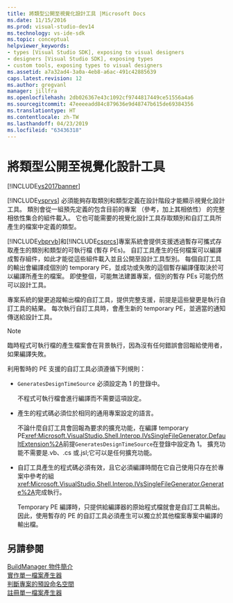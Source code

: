 ```yaml
---
title: 將類型公開至視覺化設計工具 |Microsoft Docs
ms.date: 11/15/2016
ms.prod: visual-studio-dev14
ms.technology: vs-ide-sdk
ms.topic: conceptual
helpviewer_keywords:
- types [Visual Studio SDK], exposing to visual designers
- designers [Visual Studio SDK], exposing types
- custom tools, exposing types to visual designers
ms.assetid: a7a32ad4-3a0a-4eb8-a6ac-491c42885639
caps.latest.revision: 12
ms.author: gregvanl
manager: jillfra
ms.openlocfilehash: 2db026367e43c1092cf9744817449ce51556a4a6
ms.sourcegitcommit: 47eeeeadd84c879636e9d48747b615de69384356
ms.translationtype: HT
ms.contentlocale: zh-TW
ms.lasthandoff: 04/23/2019
ms.locfileid: "63436318"
---
```

# <a name="exposing-types-to-visual-designers"></a>將類型公開至視覺化設計工具
[!INCLUDE[vs2017banner](../../includes/vs2017banner.md)]

[!INCLUDE[vsprvs](../../includes/vsprvs-md.md)] 必須能夠存取類別和類型定義在設計階段才能顯示視覺化設計工具。 類別會從一組預先定義的包含目前的專案 （參考，加上其相依性） 的完整相依性集合的組件載入。 它也可能需要的視覺化設計工具存取類別和自訂工具所產生的檔案中定義的類型。  
  
 [!INCLUDE[vbprvb](../../includes/vbprvb-md.md)]和[!INCLUDE[csprcs](../../includes/csprcs-md.md)]專案系統會提供支援透過暫存可攜式存取產生的類別和類型的可執行檔 (暫存 PEs)。 自訂工具產生的任何檔案可以編譯成暫存組件，如此才能從這些組件載入並且公開至設計工具型別。 每個自訂工具的輸出會編譯成個別的 temporary PE，並成功或失敗的這個暫存編譯僅取決於可以編譯所產生的檔案。 即使整個，可能無法建置專案，個別的暫存 PEs 可能仍然可以設計工具。  
  
 專案系統的變更追蹤輸出檔的自訂工具，提供完整支援，前提是這些變更是執行自訂工具的結果。 每次執行自訂工具時，會產生新的 temporary PE，並適當的通知傳送給設計工具。  
  
> [!NOTE]
> 臨時程式可執行檔的產生檔案會在背景執行，因為沒有任何錯誤會回報給使用者，如果編譯失敗。  
  
 利用暫時的 PE 支援的自訂工具必須遵循下列規則：  
  
- `GeneratesDesignTimeSource` 必須設定為 1 的登錄中。  
  
     不程式可執行檔會進行編譯而不需要這項設定。  
  
- 產生的程式碼必須位於相同的通用專案設定的語言。  
  
     不論什麼自訂工具會回報為要求的擴充功能，在編譯 temporary PE<xref:Microsoft.VisualStudio.Shell.Interop.IVsSingleFileGenerator.DefaultExtension%2A>前提`GeneratesDesignTimeSource`在登錄中設定為 1。 擴充功能不需要是.vb、.cs 或.jsl;它可以是任何擴充功能。  
  
- 自訂工具產生的程式碼必須有效，且它必須編譯時間在它自己使用只存在於專案中參考的組<xref:Microsoft.VisualStudio.Shell.Interop.IVsSingleFileGenerator.Generate%2A>完成執行。  
  
     Temporary PE 編譯時，只提供給編譯器的原始程式檔就會是自訂工具輸出。 因此，使用暫存的 PE 的自訂工具必須產生可以獨立於其他檔案專案中編譯的輸出檔。  
  
## <a name="see-also"></a>另請參閱  
 [BuildManager 物件簡介](http://msdn.microsoft.com/50080ec2-c1c9-412c-98ef-18d7f895e7fa)   
 [實作單一檔案產生器](../../extensibility/internals/implementing-single-file-generators.md)   
 [判斷專案的預設命名空間](../../misc/determining-the-default-namespace-of-a-project.md)   
 [註冊單一檔案產生器](../../extensibility/internals/registering-single-file-generators.md)
